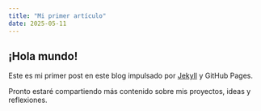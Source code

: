 ```yaml
---
title: "Mi primer artículo"
date: 2025-05-11
---
```


## ¡Hola mundo!  

Este es mi primer post en este blog impulsado por [Jekyll](https://jekyllrb.com) y GitHub Pages.

Pronto estaré compartiendo más contenido sobre mis proyectos, ideas y reflexiones.
